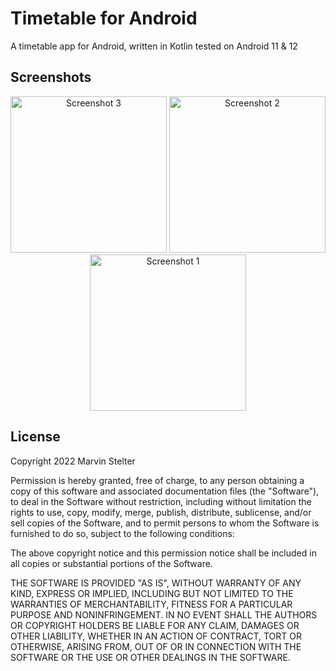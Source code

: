 # Timetable for Android
A timetable app for Android, written in Kotlin tested on Android 11 & 12

## Screenshots

<p align="center">
  <img src="https://api.citroncode.com/shared/timetable_3.jpg" width="250" alt="Screenshot 3">
  <img src="https://api.citroncode.com/shared/timetable_2.jpg" width="250" alt="Screenshot 2">
  <img src="https://api.citroncode.com/shared/timetable_1.jpg" width="250" alt="Screenshot 1">
</p>

## License

Copyright 2022 Marvin Stelter

Permission is hereby granted, free of charge, to any person obtaining a copy of this software and associated documentation files (the "Software"), to deal in the Software without restriction, including without limitation the rights to use, copy, modify, merge, publish, distribute, sublicense, and/or sell copies of the Software, and to permit persons to whom the Software is furnished to do so, subject to the following conditions:

The above copyright notice and this permission notice shall be included in all copies or substantial portions of the Software.

THE SOFTWARE IS PROVIDED "AS IS", WITHOUT WARRANTY OF ANY KIND, EXPRESS OR IMPLIED, INCLUDING BUT NOT LIMITED TO THE WARRANTIES OF MERCHANTABILITY, FITNESS FOR A PARTICULAR PURPOSE AND NONINFRINGEMENT. IN NO EVENT SHALL THE AUTHORS OR COPYRIGHT HOLDERS BE LIABLE FOR ANY CLAIM, DAMAGES OR OTHER LIABILITY, WHETHER IN AN ACTION OF CONTRACT, TORT OR OTHERWISE, ARISING FROM, OUT OF OR IN CONNECTION WITH THE SOFTWARE OR THE USE OR OTHER DEALINGS IN THE SOFTWARE.
